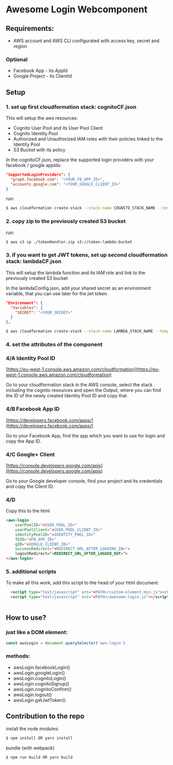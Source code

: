 # Awesome Login Webcomponent

## Requirements:
* AWS account and AWS CLI configurated with access key, secret and region

### Optional
* Facebook App - its AppId
* Google Project - its ClientId

## Setup

### 1. set up first cloudformation stack: cognitoCF.json
This will setup the aws resources: 
* Cognito User Pool and its User Pool Client
* Cognito Identity Pool
* Authorized and Unauthorized IAM roles with their policies linked to the Identity Pool
* S3 Bucket with its policy

In the cognitoCF.json, replace the supported login providers with your facebook / google appIds:
```json
"SupportedLoginProviders": {
  "graph.facebook.com": "<YOUR_FB_APP_ID>",
  "accounts.google.com": "<YOUR_GOOGLE_CLIENT_ID>"
}
```

run:
```sh
$ aws cloudformation create-stack --stack-name COGNITO_STACK_NAME --template-body file://./cloudformation.json --capabilities CAPABILITY_IAM
```

### 2. copy zip to the previously created S3 bucket

run:
```sh
$ aws s3 cp ./tokenHandler.zip s3://token-lambda-bucket
```

### 3. if you want to get JWT tokens, set up second cloudformation stack: lambdaCF.json
This will setup the lambda function and its IAM role and link to the previously created S3 bucket

In the lambdaConfig.json, add your shared secret as an environment variable, that you can use later for the jwt token.

```json
"Environment": {
  "Variables": {
    "SECRET": "<YOUR_SECRET>"
  }
},
```

```sh
$ aws cloudformation create-stack --stack-name LAMBDA_STACK_NAME --template-body file://./lambdaCF.json --capabilities CAPABILITY_IAM
```

### 4. set the attributes of the component

### 4/A Identity Pool ID

[https://eu-west-1.console.aws.amazon.com/cloudformation](https://eu-west-1.console.aws.amazon.com/cloudformation)

Go to your cloudformation stack in the AWS console, select the stack including the cognito resources and open the Output, where you can find the ID of the newly created Identity Pool ID and copy that


### 4/B Facebook App ID

[https://developers.facebook.com/apps/](https://developers.facebook.com/apps/)

Go to your Facebook App, find the app which you want to use for login and copy the App ID.


### 4/C Google+ Client

[https://console.developers.google.com/apis](https://console.developers.google.com/apis)

Go to your Google developer console, find your project and its credentials and copy the Client ID.


### 4/D

Copy this to the html

```html
<aws-login
    userPoolID="<USER_POOL_ID>"
    userPoolClient="<USER_POOL_CLIENT_ID>"
    identityPoolID="<IDENTITY_POOL_ID>"
    fbID="<FB_APP_ID>"
    gID="<GOOGLE_CLIENT_ID>"
    successRedirect="<REDIRECT_URL_AFTER_LOGGING_IN>">
    logoutRedirect="<REDIRECT_URL_AFTER_LOGGED_OUT>">
</aws-login>
```


### 5. additional scripts

To make all this work, add this script to the head of your html document:

```html
  <script type="text/javascript" src="<PATH>/custom-element.min.js"></script>
  <script type="text/javascript" src="<PATH>/awesome-login.js"></script>
  
```

## How to use?

### just like a DOM element:
``` js
const awsLogin = document.querySelector('aws-login')
```

### methods:
* awsLogin.facebookLogin()
* awsLogin.googleLogin()
* awsLogin.cognitoLogin()
* awsLogin.cognitoSignup()
* awsLogin.cognitoConfirm()
* awsLogin.logout()
* awsLogin.getJwtToken()


## Contribution to the repo

install the node modules:
```sh
$ npm install OR yarn install
```

bundle (with webpack)
```sh
$ npm run build OR yarn build
```

